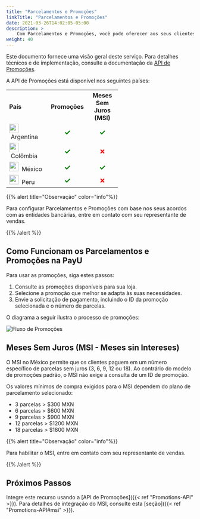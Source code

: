 ```yaml
---
title: "Parcelamentos e Promoções"
linkTitle: "Parcelamentos e Promoções"
date: 2021-03-26T14:02:05-05:00
description: >
    Com Parcelamentos e Promoções, você pode oferecer aos seus clientes a opção de comprar produtos em várias parcelas com uma taxa de juros reduzida. Independentemente do número de parcelas escolhido pelo seu cliente, você receberá o valor total da compra, menos a taxa de comissão acordada com a PayU.
weight: 40
---
```


Este documento fornece uma visão geral deste serviço. Para detalhes técnicos e de implementação, consulte a documentação da <a href="https://developers.payulatam.com/latam/en/docs/integrations/api-integration/promotions-api.html" target="_blank">API de Promoções</a>.

A API de Promoções está disponível nos seguintes países:

<table style="width: 50%; min-width: 300px; border-collapse: collapse;">
    <tr>
        <th style="width: 40%; text-align: left;">País</th>
        <th style="width: 30%; text-align: center;">Promoções</th>
        <th style="width: 30%; text-align: center;">Meses Sem Juros (MSI)</th>
    </tr>
    <tr>
        <td style="text-align: left;"><img src="/assets/Argentina.png" width="25px"/> &nbsp;Argentina</td>
        <td style="text-align: center;"><span style="color: #008000; font-size: 20px; font-weight: bold;">✓</span></td>
        <td style="text-align: center;"><span style="color: #008000; font-size: 20px; font-weight: bold;">✓</span></td>
    </tr>
    <tr>
        <td style="text-align: left;"><img src="/assets/Colombia.png" width="25px"/> &nbsp;Colômbia</td>
        <td style="text-align: center;"><span style="color: #008000; font-size: 20px; font-weight: bold;">✓</span></td>
        <td style="text-align: center;"><span style="color: red; font-size: 16px;">❌</span></td>
    </tr>
    <tr>
        <td style="text-align: left;"><img src="/assets/Mexico.png" width="25px"/> &nbsp;México</td>
        <td style="text-align: center;"><span style="color: #008000; font-size: 20px; font-weight: bold;">✓</span></td>
        <td style="text-align: center;"><span style="color: #008000; font-size: 20px; font-weight: bold;">✓</span></td>
    </tr>
    <tr>
        <td style="text-align: left;"><img src="/assets/Peru.png" width="25px"/> &nbsp;Peru</td>
        <td style="text-align: center;"><span style="color: #008000; font-size: 20px; font-weight: bold;">✓</span></td>
        <td style="text-align: center;"><span style="color: red; font-size: 16px;">❌</span></td>
    </tr>
</table>

{{% alert title="Observação" color="info"%}}

Para configurar Parcelamentos e Promoções com base nos seus acordos com as entidades bancárias, entre em contato com seu representante de vendas.

{{% /alert %}}

## Como Funcionam os Parcelamentos e Promoções na PayU

Para usar as promoções, siga estes passos:
1. Consulte as promoções disponíveis para sua loja.
2. Selecione a promoção que melhor se adapta às suas necessidades.
3. Envie a solicitação de pagamento, incluindo o ID da promoção selecionada e o número de parcelas.

O diagrama a seguir ilustra o processo de promoções:

![Fluxo de Promoções](/assets/Promotions/PromotionsFlow_pt.png)

## Meses Sem Juros (MSI - Meses sin Intereses)

O MSI no México permite que os clientes paguem em um número específico de parcelas sem juros (3, 6, 9, 12 ou 18). Ao contrário do modelo de promoções padrão, o MSI não exige a consulta de um ID de promoção.

Os valores mínimos de compra exigidos para o MSI dependem do plano de parcelamento selecionado:

* 3 parcelas > $300 MXN
* 6 parcelas > $600 MXN
* 9 parcelas > $900 MXN
* 12 parcelas > $1200 MXN
* 18 parcelas > $1800 MXN

{{% alert title="Observação" color="info"%}}

Para habilitar o MSI, entre em contato com seu representante de vendas.

{{% /alert %}}

## Próximos Passos

Integre este recurso usando a [API de Promoções]({{< ref "Promotions-API" >}}). Para detalhes de integração do MSI, consulte esta [seção]({{< ref "Promotions-API#msi" >}}).